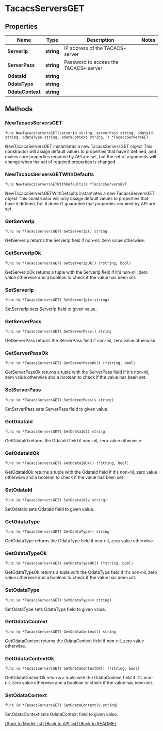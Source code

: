 # TacacsServersGET

## Properties

Name | Type | Description | Notes
------------ | ------------- | ------------- | -------------
**ServerIp** | **string** | IP address of the TACACS+ server | 
**ServerPass** | **string** | Password to access the TACACS+ server | 
**OdataId** | **string** |  | 
**OdataType** | **string** |  | 
**OdataContext** | **string** |  | 

## Methods

### NewTacacsServersGET

`func NewTacacsServersGET(serverIp string, serverPass string, odataId string, odataType string, odataContext string, ) *TacacsServersGET`

NewTacacsServersGET instantiates a new TacacsServersGET object
This constructor will assign default values to properties that have it defined,
and makes sure properties required by API are set, but the set of arguments
will change when the set of required properties is changed

### NewTacacsServersGETWithDefaults

`func NewTacacsServersGETWithDefaults() *TacacsServersGET`

NewTacacsServersGETWithDefaults instantiates a new TacacsServersGET object
This constructor will only assign default values to properties that have it defined,
but it doesn't guarantee that properties required by API are set

### GetServerIp

`func (o *TacacsServersGET) GetServerIp() string`

GetServerIp returns the ServerIp field if non-nil, zero value otherwise.

### GetServerIpOk

`func (o *TacacsServersGET) GetServerIpOk() (*string, bool)`

GetServerIpOk returns a tuple with the ServerIp field if it's non-nil, zero value otherwise
and a boolean to check if the value has been set.

### SetServerIp

`func (o *TacacsServersGET) SetServerIp(v string)`

SetServerIp sets ServerIp field to given value.


### GetServerPass

`func (o *TacacsServersGET) GetServerPass() string`

GetServerPass returns the ServerPass field if non-nil, zero value otherwise.

### GetServerPassOk

`func (o *TacacsServersGET) GetServerPassOk() (*string, bool)`

GetServerPassOk returns a tuple with the ServerPass field if it's non-nil, zero value otherwise
and a boolean to check if the value has been set.

### SetServerPass

`func (o *TacacsServersGET) SetServerPass(v string)`

SetServerPass sets ServerPass field to given value.


### GetOdataId

`func (o *TacacsServersGET) GetOdataId() string`

GetOdataId returns the OdataId field if non-nil, zero value otherwise.

### GetOdataIdOk

`func (o *TacacsServersGET) GetOdataIdOk() (*string, bool)`

GetOdataIdOk returns a tuple with the OdataId field if it's non-nil, zero value otherwise
and a boolean to check if the value has been set.

### SetOdataId

`func (o *TacacsServersGET) SetOdataId(v string)`

SetOdataId sets OdataId field to given value.


### GetOdataType

`func (o *TacacsServersGET) GetOdataType() string`

GetOdataType returns the OdataType field if non-nil, zero value otherwise.

### GetOdataTypeOk

`func (o *TacacsServersGET) GetOdataTypeOk() (*string, bool)`

GetOdataTypeOk returns a tuple with the OdataType field if it's non-nil, zero value otherwise
and a boolean to check if the value has been set.

### SetOdataType

`func (o *TacacsServersGET) SetOdataType(v string)`

SetOdataType sets OdataType field to given value.


### GetOdataContext

`func (o *TacacsServersGET) GetOdataContext() string`

GetOdataContext returns the OdataContext field if non-nil, zero value otherwise.

### GetOdataContextOk

`func (o *TacacsServersGET) GetOdataContextOk() (*string, bool)`

GetOdataContextOk returns a tuple with the OdataContext field if it's non-nil, zero value otherwise
and a boolean to check if the value has been set.

### SetOdataContext

`func (o *TacacsServersGET) SetOdataContext(v string)`

SetOdataContext sets OdataContext field to given value.



[[Back to Model list]](../README.md#documentation-for-models) [[Back to API list]](../README.md#documentation-for-api-endpoints) [[Back to README]](../README.md)


